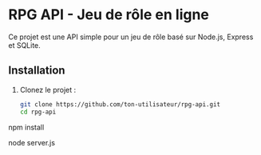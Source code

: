 # RPG API - Jeu de rôle en ligne

Ce projet est une API simple pour un jeu de rôle basé sur Node.js, Express et SQLite.

## Installation

1. Clonez le projet :
   ```sh
   git clone https://github.com/ton-utilisateur/rpg-api.git
   cd rpg-api

npm install

node server.js
